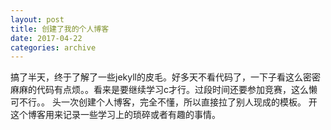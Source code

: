 ```yaml
---
layout: post
title: 创建了我的个人博客
date: 2017-04-22
categories: archive
---
```

搞了半天，终于了解了一些jekyll的皮毛。好多天不看代码了，一下子看这么密密麻麻的代码有点烦。。看来是要继续学习c才行。过段时间还要参加竞赛，这么懒可不行。。
头一次创建个人博客，完全不懂，所以直接拉了别人现成的模板。
开这个博客用来记录一些学习上的琐碎或者有趣的事情。





